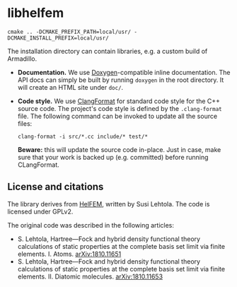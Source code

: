 # libhelfem

```
cmake .. -DCMAKE_PREFIX_PATH=local/usr/ -DCMAKE_INSTALL_PREFIX=local/usr/
```

The installation directory can contain libraries, e.g. a custom build of Armadillo.

* **Documentation.** We use [Doxygen](https://www.doxygen.nl/)-compatible inline documentation. The API docs can simply be built by running `doxygen` in the root directory. It will create an HTML site under `doc/`.

* **Code style.** We use [ClangFormat](https://clang.llvm.org/docs/ClangFormat.html) for standard code style for the C++ source code. The project's code style is defined by the `.clang-format` file. The following command can be invoked to update all the source files:

  ```
  clang-format -i src/*.cc include/* test/*
  ```

  **Beware:** this will update the source code in-place. Just in case, make sure that your work is backed up (e.g. committed) before running CLangFormat.

## License and citations

The library derives from [HelFEM](https://github.com/susilehtola/HelFEM), written by Susi Lehtola. The code is licensed under GPLv2.

The original code was described in the following articles:

* S. Lehtola, Hartree—Fock and hybrid density functional theory calculations of static properties at the complete basis set limit via finite elements. I. Atoms. [arXiv:1810.11651](http://arxiv.org/abs/1810.11651)
* S. Lehtola, Hartree—Fock and hybrid density functional theory calculations of static properties at the complete basis set limit via finite elements. II. Diatomic molecules. [arXiv:1810.11653](http://arxiv.org/abs/1810.11653)
